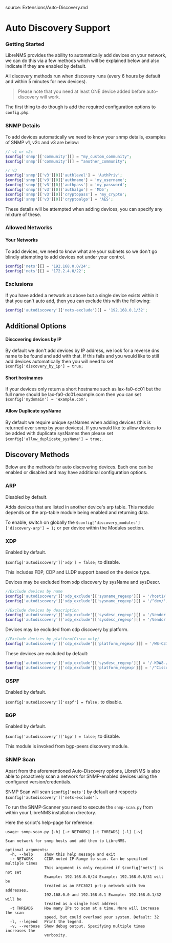 source: Extensions/Auto-Discovery.md
# Auto Discovery Support

### Getting Started

LibreNMS provides the ability to automatically add devices on your network, we can do this via
a few methods which will be explained below and also indicate if they are enabled by default.

All discovery methods run when discovery runs (every 6 hours by default and within 5 minutes for new devices).

> Please note that you need at least ONE device added before auto-discovery will work.

The first thing to do though is add the required configuration options to `config.php`.

### SNMP Details

To add devices automatically we need to know your snmp details, examples of SNMP v1, v2c and v3 are below:

```php
// v1 or v2c
$config['snmp']['community'][] = "my_custom_community";
$config['snmp']['community'][] = "another_community";

// v3
$config['snmp']['v3'][0]['authlevel'] = 'AuthPriv';
$config['snmp']['v3'][0]['authname'] = 'my_username';
$config['snmp']['v3'][0]['authpass'] = 'my_password';
$config['snmp']['v3'][0]['authalgo'] = 'MD5';
$config['snmp']['v3'][0]['cryptopass'] = 'my_crypto';
$config['snmp']['v3'][0]['cryptoalgo'] = 'AES';
```

These details will be attempted when adding devices, you can specify any mixture of these.

### Allowed Networks
#### Your Networks

To add devices, we need to know what are your subnets so we don't go blindly attempting to add devices not
under your control.

```php
$config['nets'][] = '192.168.0.0/24';
$config['nets'][] = '172.2.4.0/22';
```

### Exclusions

If you have added a network as above but a single device exists within it that you can't auto
add, then you can exclude this with the following:

```php
$config['autodiscovery']['nets-exclude'][] = '192.168.0.1/32';
```

## Additional Options
#### Discovering devices by IP

By default we don't add devices by IP address, we look for a reverse dns name to be found and add with that. If this fails
and you would like to still add devices automatically then you will need to set `$config['discovery_by_ip'] = true;`

#### Short hostnames

If your devices only return a short hostname such as lax-fa0-dc01 but the full name should be lax-fa0-dc01.example.com then you can
set `$config['mydomain'] = 'example.com';`

#### Allow Duplicate sysName

By default we require unique sysNames when adding devices (this is returned over snmp by your devices). If you would like to allow
devices to be added with duplicate sysNames then please set `$config['allow_duplicate_sysName'] = true;`.


## Discovery Methods
Below are the methods for auto discovering devices.  Each one can be enabled or disabled and may have additional configuration options.

### ARP
Disabled by default.

Adds devices that are listed in another device's arp table.  This module depends on the arp-table module being enabled and returning data.

To enable, switch on globally the `$config['discovery_modules']['discovery-arp'] = 1;` or per device within the Modules section.

### XDP
Enabled by default.

`$config['autodiscovery']['xdp'] = false;` to disable.

This includes FDP, CDP and LLDP support based on the device type.

Devices may be excluded from xdp discovery by sysName and sysDescr.

```php
//Exclude devices by name
$config['autodiscovery']['xdp_exclude']['sysname_regexp'][] = '/host1/';
$config['autodiscovery']['xdp_exclude']['sysname_regexp'][] = '/^dev/';

//Exclude devices by description
$config['autodiscovery']['xdp_exclude']['sysdesc_regexp'][] = '/Vendor X/';
$config['autodiscovery']['xdp_exclude']['sysdesc_regexp'][] = '/Vendor Y/';
```

Devices may be excluded from cdp discovery by platform.

```php
//Exclude devices by platform(Cisco only)
$config['autodiscovery']['cdp_exclude']['platform_regexp'][] = '/WS-C3750G/';
```

These devices are excluded by default:

```php
$config['autodiscovery']['xdp_exclude']['sysdesc_regexp'][] = '/-K9W8-/'; // Cisco Lightweight Access Point
$config['autodiscovery']['cdp_exclude']['platform_regexp'][] = '/^Cisco IP Phone/'; //Cisco IP Phone
```

### OSPF
Enabled by default.

`$config['autodiscovery']['ospf'] = false;` to disable.

### BGP
Enabled by default.

`$config['autodiscovery']['bgp'] = false;` to disable.

This module is invoked from bgp-peers discovery module.

### SNMP Scan
Apart from the aforementioned Auto-Discovery options, LibreNMS is also able to proactively scan a network for SNMP-enabled devices using the configured version/credentials.

SNMP Scan will scan `$config['nets']` by default and respects `$config['autodiscovery']['nets-exclude']`.

To run the SNMP-Scanner you need to execute the `snmp-scan.py` from within your LibreNMS installation directory.

Here the script's help-page for reference:
```text
usage: snmp-scan.py [-h] [-r NETWORK] [-t THREADS] [-l] [-v]

Scan network for snmp hosts and add them to LibreNMS.

optional arguments:
  -h, --help     show this help message and exit
  -r NETWORK     CIDR noted IP-Range to scan. Can be specified multiple times
                 This argument is only required if $config['nets'] is not set
                 Example: 192.168.0.0/24 Example: 192.168.0.0/31 will be
                 treated as an RFC3021 p-t-p network with two addresses,
                 192.168.0.0 and 192.168.0.1 Example: 192.168.0.1/32 will be
                 treated as a single host address
  -t THREADS     How many IPs to scan at a time. More will increase the scan
                 speed, but could overload your system. Default: 32
  -l, --legend   Print the legend.
  -v, --verbose  Show debug output. Specifying multiple times increases the
                 verbosity.

```

